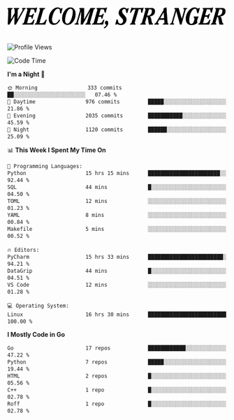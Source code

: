 <div>
  <picture>
    <source media="(prefers-color-scheme: dark)" srcset="./headers/welcome_white.png">
    <img alt="WELCOME, STRANGER" src="./headers/welcome.png" width="500">
  </picture>
</div>

<br>

![Profile Views](https://komarev.com/ghpvc/?username=darleet&color=blue)

<!--START_SECTION:waka-->
![Code Time](http://img.shields.io/badge/Code%20Time-821%20hrs%2023%20mins-blue)

**I'm a Night 🦉** 

```text
🌞 Morning                333 commits         ██░░░░░░░░░░░░░░░░░░░░░░░   07.46 % 
🌆 Daytime                976 commits         █████░░░░░░░░░░░░░░░░░░░░   21.86 % 
🌃 Evening                2035 commits        ███████████░░░░░░░░░░░░░░   45.59 % 
🌙 Night                  1120 commits        ██████░░░░░░░░░░░░░░░░░░░   25.09 % 
```


📊 **This Week I Spent My Time On** 

```text
💬 Programming Languages: 
Python                   15 hrs 15 mins      ███████████████████████░░   92.44 % 
SQL                      44 mins             █░░░░░░░░░░░░░░░░░░░░░░░░   04.50 % 
TOML                     12 mins             ░░░░░░░░░░░░░░░░░░░░░░░░░   01.23 % 
YAML                     8 mins              ░░░░░░░░░░░░░░░░░░░░░░░░░   00.84 % 
Makefile                 5 mins              ░░░░░░░░░░░░░░░░░░░░░░░░░   00.52 % 

🔥 Editors: 
PyCharm                  15 hrs 33 mins      ████████████████████████░   94.21 % 
DataGrip                 44 mins             █░░░░░░░░░░░░░░░░░░░░░░░░   04.51 % 
VS Code                  12 mins             ░░░░░░░░░░░░░░░░░░░░░░░░░   01.28 % 

💻 Operating System: 
Linux                    16 hrs 30 mins      █████████████████████████   100.00 % 
```

**I Mostly Code in Go** 

```text
Go                       17 repos            ████████████░░░░░░░░░░░░░   47.22 % 
Python                   7 repos             █████░░░░░░░░░░░░░░░░░░░░   19.44 % 
HTML                     2 repos             █░░░░░░░░░░░░░░░░░░░░░░░░   05.56 % 
C++                      1 repo              █░░░░░░░░░░░░░░░░░░░░░░░░   02.78 % 
Roff                     1 repo              █░░░░░░░░░░░░░░░░░░░░░░░░   02.78 % 
```




<!--END_SECTION:waka-->
